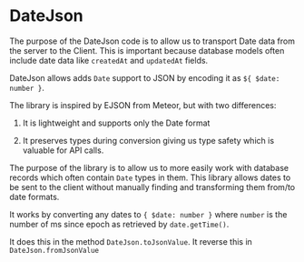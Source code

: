 # DateJson

The purpose of the DateJson code is to allow us to transport Date data from the server to the Client. This is important because database models often include date data like `createdAt` and `updatedAt` fields.

DateJson allows adds `Date` support to JSON by encoding it as `${ $date: number }`.

The library is inspired by EJSON from Meteor, but with two differences:

1. It is lightweight and supports only the Date format

2. It preserves types during conversion giving us type safety which is valuable for API calls.

The purpose of the library is to allow us to more easily work with database records which often contain `Date` types in them. This library allows dates to be sent to the client without manually finding and transforming them from/to date formats.

It works by converting any dates to `{ $date: number }` where `number` is the number of ms since epoch as retrieved by `date.getTime()`.

It does this in the method `DateJson.toJsonValue`. It reverse this in `DateJson.fromJsonValue`
